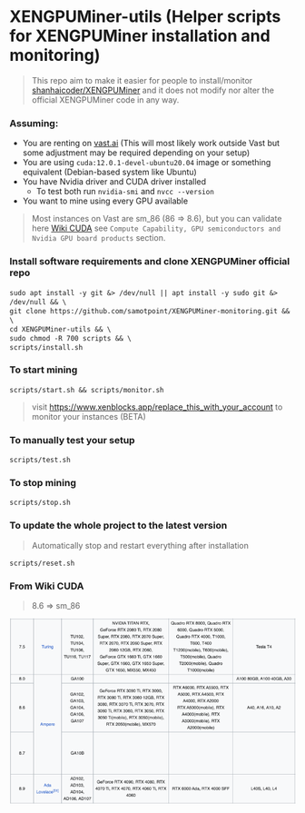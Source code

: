 # XENGPUMiner-utils (Helper scripts for XENGPUMiner installation and monitoring)

> This repo aim to make it easier for people to install/monitor [shanhaicoder/XENGPUMiner](https://github.com/shanhaicoder/XENGPUMiner) and it does not modify nor alter the official XENGPUMiner code in any way.

### Assuming:

- You are renting on [vast.ai](https://vast.ai/) (This will most likely work outside Vast but some adjustment may be
  required depending on your setup)
- You are using `cuda:12.0.1-devel-ubuntu20.04` image or something equivalent (Debian-based system like Ubuntu)
- You have Nvidia driver and CUDA driver installed
  - To test both run `nvidia-smi` and `nvcc --version`
- You want to mine using every GPU available

> Most instances on Vast are sm_86 (86 => 8.6), but you can validate here [Wiki CUDA](https://en.wikipedia.org/wiki/CUDA) see `Compute Capability, GPU semiconductors and Nvidia GPU board products` section.

### Install software requirements and clone XENGPUMiner official repo

```shell
sudo apt install -y git &> /dev/null || apt install -y sudo git &> /dev/null && \
git clone https://github.com/samotpoint/XENGPUMiner-monitoring.git && \
cd XENGPUMiner-utils && \
sudo chmod -R 700 scripts && \
scripts/install.sh
```

### To start mining

```shell
scripts/start.sh && scripts/monitor.sh
```

> visit https://www.xenblocks.app/replace_this_with_your_account to monitor your instances (BETA)

### To manually test your setup

```shell
scripts/test.sh
```

### To stop mining

```shell
scripts/stop.sh
```

### To update the whole project to the latest version

> Automatically stop and restart everything after installation

```shell
scripts/reset.sh
```

### From Wiki CUDA

> 8.6 => sm_86

![From Wiki CUDA](docs/wiki_cuda.png)
